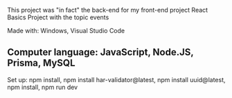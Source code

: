 This project was "in fact" the back-end for my front-end project React Basics Project with the topic events


Made with:
Windows, Visual Studio Code

Computer language: JavaScript, Node.JS, Prisma, MySQL
-----------------------

Set up: npm install,  npm install har-validator@latest,  npm install uuid@latest,  npm install,  npm run dev